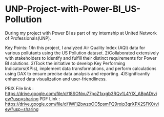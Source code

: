 # UNP-Project-with-Power-BI_US-Pollution

During my project with Power BI as part of my internship at United Network of Professionals(UNP).

Key Points:
1)In this project, I analyzed Air Quality Index (AQI) data for various pollutants using the US Pollution dataset.
2)Collaborated extensively with stakeholders to identify and fulfill their distinct requirements for Power BI solutions.
3)Took the initiative to develop Key Performing Indicators(KPIs), implement data transformations, and perform calculations using DAX to ensure precise data analysis and reporting.
4)Significantly enhanced data visualization and user-friendliness.

PBIX File link : https://drive.google.com/file/d/18SONvu77poZ1xxgb3RQv1L4YIX_ABpAD/view?usp=sharing
PDF Link : https://drive.google.com/file/d/1WFj2bwzoOC5psmFQ9roip3qrXPX2SFK0/view?usp=sharing
